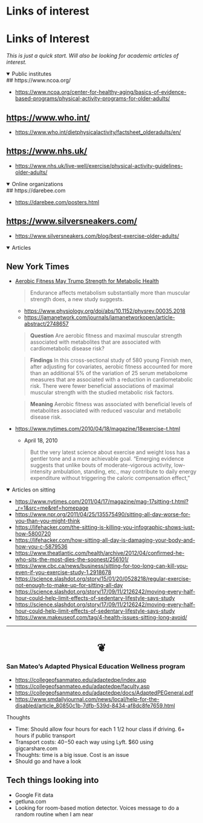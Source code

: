 # Links of interest
# Links of Interest


_This is just a quick start. Will also be looking for academic articles of interest._

<details open>

<summary>Public institutes</summary>
## https://www.ncoa.org/

* https://www.ncoa.org/center-for-healthy-aging/basics-of-evidence-based-programs/physical-activity-programs-for-older-adults/


## https://www.who.int/

* https://www.who.int/dietphysicalactivity/factsheet_olderadults/en/

## https://www.nhs.uk/

* https://www.nhs.uk/live-well/exercise/physical-activity-guidelines-older-adults/

</details>

<details open>

<summary>Online organizations</summary>
## https://darebee.com

* https://darebee.com/posters.html

## https://www.silversneakers.com/

* https://www.silversneakers.com/blog/best-exercise-older-adults/


</details>


<details open>

<summary>Articles</summary>

## New York Times

* [Aerobic Fitness May Trump Strength for Metabolic Health]( https://www.nytimes.com/2019/09/04/well/move/aerobic-fitness-may-trump-strength-for-metabolic-health.html )
	> Endurance affects metabolism substantially more than muscular strength does, a new study suggests.
	* https://www.physiology.org/doi/abs/10.1152/physrev.00035.2018
	* https://jamanetwork.com/journals/jamanetworkopen/article-abstract/2748657
	> **Question**  Are aerobic fitness and maximal muscular strength associated with metabolites that are associated with cardiometabolic disease risk?

	> **Findings**  In this cross-sectional study of 580 young Finnish men, after adjusting for covariates, aerobic fitness accounted for more than an additional 5% of the variation of 25 serum metabolome measures that are associated with a reduction in cardiometabolic risk. There were fewer beneficial associations of maximal muscular strength with the studied metabolic risk factors.

	> **Meaning**  Aerobic fitness was associated with beneficial levels of metabolites associated with reduced vascular and metabolic disease risk.


* https://www.nytimes.com/2010/04/18/magazine/18exercise-t.html
	*  April 18, 2010
	> But the very latest science about exercise and weight loss has a gentler tone and a more achievable goal. “Emerging evidence suggests that ­unlike bouts of moderate-vigorous activity, low-intensity ambulation, standing, etc., may contribute to daily energy expenditure without triggering the caloric compensation effect,”

</details>


<details open>

<summary>Articles on sitting</summary>


* https://www.nytimes.com/2011/04/17/magazine/mag-17sitting-t.html?_r=1&src=me&ref=homepage
* https://www.npr.org/2011/04/25/135575490/sitting-all-day-worse-for-you-than-you-might-think
* https://lifehacker.com/the-sitting-is-killing-you-infographic-shows-just-how-5800720
* https://lifehacker.com/how-sitting-all-day-is-damaging-your-body-and-how-you-c-5879536
* https://www.theatlantic.com/health/archive/2012/04/confirmed-he-who-sits-the-most-dies-the-soonest/256101/
* https://www.cbc.ca/news/business/sitting-for-too-long-can-kill-you-even-if-you-exercise-study-1.2918678
* https://science.slashdot.org/story/15/01/20/0528218/regular-exercise-not-enough-to-make-up-for-sitting-all-day
* https://science.slashdot.org/story/17/09/11/2126242/moving-every-half-hour-could-help-limit-effects-of-sedentary-lifestyle-says-study
* https://science.slashdot.org/story/17/09/11/2126242/moving-every-half-hour-could-help-limit-effects-of-sedentary-lifestyle-says-study
* https://www.makeuseof.com/tag/4-health-issues-sitting-long-avoid/

</details>


***

# <center title="hello!" ><a href=javascript:window.scrollTo(0,0); style=text-decoration:none; > ❦ </a></center>


###  San Mateo’s Adapted Physical Education Wellness program

* https://collegeofsanmateo.edu/adaptedpe/index.asp
* https://collegeofsanmateo.edu/adaptedpe/faculty.asp
* https://collegeofsanmateo.edu/adaptedpe/docs/AdaptedPEGeneral.pdf
* https://www.smdailyjournal.com/news/local/help-for-the-disabled/article_80850c1b-7dfb-539d-8434-af8dc8fe7659.html

Thoughts

* Time: Should allow four hours for each 1 1/2 hour class if driving. 6+ hours if public transport
* Transport costs: $40-$50 each way using Lyft. $60 using gigcarshare.com
* Thoughts: time is a big issue. Cost is an issue
* Should go and have a look


## Tech things looking into

* Google Fit data
* getluna.com
* Looking for room-based motion detector. Voices message to do a random routine when I am near